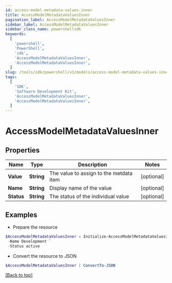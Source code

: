 ```yaml
---
id: access-model-metadata-values-inner
title: AccessModelMetadataValuesInner
pagination_label: AccessModelMetadataValuesInner
sidebar_label: AccessModelMetadataValuesInner
sidebar_class_name: powershellsdk
keywords:
  [
    'powershell',
    'PowerShell',
    'sdk',
    'AccessModelMetadataValuesInner',
    'AccessModelMetadataValuesInner',
  ]
slug: /tools/sdk/powershell/v3/models/access-model-metadata-values-inner
tags:
  [
    'SDK',
    'Software Development Kit',
    'AccessModelMetadataValuesInner',
    'AccessModelMetadataValuesInner',
  ]
---
```


# AccessModelMetadataValuesInner

## Properties

| Name | Type | Description | Notes |
| --- | --- | --- | --- |
| **Value** | **String** | The value to assign to the metdata item | [optional] |
| **Name** | **String** | Display name of the value | [optional] |
| **Status** | **String** | The status of the individual value | [optional] |

## Examples

- Prepare the resource

```powershell
$AccessModelMetadataValuesInner = Initialize-AccessModelMetadataValuesInner  -Value development `
 -Name Development `
 -Status active
```

- Convert the resource to JSON

```powershell
$AccessModelMetadataValuesInner | ConvertTo-JSON
```

[[Back to top]](#)

